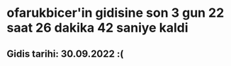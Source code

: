 # ofarukbicer'in gidisine son 3 gun 22 saat 26 dakika 42 saniye kaldi

## Gidis tarihi: 30.09.2022 :(